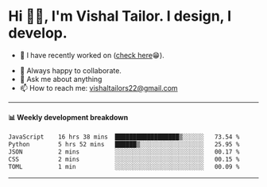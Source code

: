 # Hi 👋🏻, I'm Vishal Tailor. I design, I develop.

- 🔭 I have recently worked on ([check here](https://vishaltailor.com)😁).
<!-- - 🎦 Currently watching: JavaScript: The Hard Parts By Will Sentance. -->
- 👯 Always happy to collaborate.
- 💬 Ask me about anything
- 📫 How to reach me: <a href="mailto:vishaltailors22@gmail.com">vishaltailors22@gmail.com</a>

<hr /> 
<h4>📊 Weekly development breakdown</h4>
<!--START_SECTION:waka-->

```txt
JavaScript    16 hrs 38 mins  ██████████████████▒░░░░░░   73.54 %
Python        5 hrs 52 mins   ██████▒░░░░░░░░░░░░░░░░░░   25.95 %
JSON          2 mins          ░░░░░░░░░░░░░░░░░░░░░░░░░   00.17 %
CSS           2 mins          ░░░░░░░░░░░░░░░░░░░░░░░░░   00.15 %
TOML          1 min           ░░░░░░░░░░░░░░░░░░░░░░░░░   00.09 %
```

<!--END_SECTION:waka-->
<hr /> 

<!-- ![](./profile-3d-contrib/profile-green-animate.svg) -->

